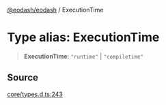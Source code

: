 [@eodash/eodash](../index.md) / ExecutionTime

# Type alias: ExecutionTime

> **ExecutionTime**: `"runtime"` \| `"compiletime"`

## Source

[core/types.d.ts:243](https://github.com/eodash/eodash/blob/700e395/core/types.d.ts#L243)
